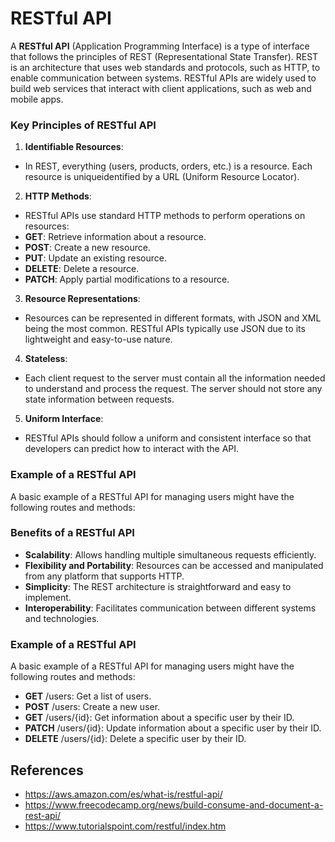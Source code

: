 # RESTful API

A **RESTful API** (Application Programming Interface) is a type of interface that follows the principles of REST (Representational State Transfer). REST is an architecture that uses web standards and protocols, such as HTTP, to enable communication between systems. RESTful APIs are widely used to build web services that interact with client applications, such as web and mobile apps.

### Key Principles of RESTful API

1. **Identifiable Resources**:
- In REST, everything (users, products, orders, etc.) is a resource. Each resource is uniqueidentified by a URL (Uniform Resource Locator).

2. **HTTP Methods**:
- RESTful APIs use standard HTTP methods to perform operations on resources:
- **GET**: Retrieve information about a resource.
- **POST**: Create a new resource.
- **PUT**: Update an existing resource.
- **DELETE**: Delete a resource.
- **PATCH**: Apply partial modifications to a resource.

3. **Resource Representations**:
- Resources can be represented in different formats, with JSON and XML being the most common. RESTful APIs typically use JSON due to its lightweight and easy-to-use nature.

4. **Stateless**:
- Each client request to the server must contain all the information needed to understand and process the request. The server should not store any state information between requests.

5. **Uniform Interface**:
- RESTful APIs should follow a uniform and consistent interface so that developers can predict how to interact with the API.

### Example of a RESTful API

A basic example of a RESTful API for managing users might have the following routes and methods:

### Benefits of a RESTful API

- **Scalability**: Allows handling multiple simultaneous requests efficiently.
- **Flexibility and Portability**: Resources can be accessed and manipulated from any platform that supports HTTP.
- **Simplicity**: The REST architecture is straightforward and easy to implement.
- **Interoperability**: Facilitates communication between different systems and technologies.

### Example of a RESTful API
A basic example of a RESTful API for managing users might have the following routes and methods:

- **GET** /users: Get a list of users.
- **POST** /users: Create a new user.
- **GET** /users/{id}: Get information about a specific user by their ID.
- **PATCH** /users/{id}: Update information about a specific user by their ID.
- **DELETE** /users/{id}: Delete a specific user by their ID.

## References

- https://aws.amazon.com/es/what-is/restful-api/
- https://www.freecodecamp.org/news/build-consume-and-document-a-rest-api/
- https://www.tutorialspoint.com/restful/index.htm